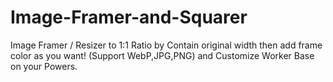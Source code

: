 # Image-Framer-and-Squarer
Image Framer / Resizer to 1:1 Ratio by Contain original width then add frame color as you want! (Support WebP,JPG,PNG) and Customize Worker Base on your Powers.
